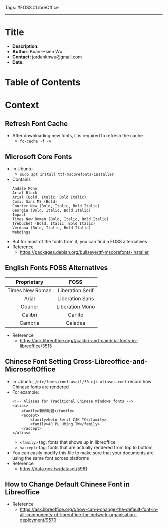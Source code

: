 Tags: #FOSS #LibreOffice

---

# Title
- __Description:__
- __Author:__ Kuan-Hsien Wu
- __Contact:__ jordankhwu@gmail.com
- __Date:__

# Table of Contents

# Context

## Refresh Font Cache
- After downloading new fonts, it is required to refresh the cache
    - `fc-cache -f -v`

## Microsoft Core Fonts
- In Ubuntu
    - `sudo apt install ttf-mscorefonts-installer`
- Contains
    ```
    Andale Mono
    Arial Black
    Arial (Bold, Italic, Bold Italic)
    Comic Sans MS (Bold)
    Courier New (Bold, Italic, Bold Italic)
    Georgia (Bold, Italic, Bold Italic)
    Impact
    Times New Roman (Bold, Italic, Bold Italic)
    Trebuchet (Bold, Italic, Bold Italic)
    Verdana (Bold, Italic, Bold Italic)
    Webdings
    ```
- But for most of the fonts from it, you can find a FOSS alternatives
- Reference
    - https://packages.debian.org/bullseye/ttf-mscorefonts-installer

## English Fonts FOSS Alternatives

| Proprietary     | FOSS             |
| :-------------: | :--------------: |
| Times New Roman | Liberation Serif |
| Arial           | Liberation Sans  |
| Courier         | Liberation Mono  |
| Calibri         | Carlito          |
| Cambria         | Caladea          |
- Reference
    - https://ask.libreoffice.org/t/calibri-and-cambria-fonts-in-libreoffice/3515

## Chinese Font Setting Cross-Libreoffice-and-MicrosoftOffice
- In Ubuntu, `/etc/fonts/conf.avail/30-cjk-aliases.conf` record how Chinese fonts are rendered
- For example:
    ```
    <!-- Aliases for Traditional Chinese Windows fonts -->
    <alias>
        <family>新細明體</family>
        <accept>
            <family>Noto Serif CJK TC</family>
            <family>AR PL UMing TW</family>
        </accept>
    </alias>
    ```
    - `<family>` tag: fonts that shows up in libreoffice
    - `<accept>` tag: fonts that are actually rendered from top to bottom
- You can easily modify this file to make sure that your documents are using the same font across platforms
- Reference
    - https://data.gov.tw/dataset/5961

## How to Change Default Chinese Font in Libreoffice
- Reference
    - https://ask.libreoffice.org/t/how-can-i-change-the-default-font-in-all-components-of-libreoffice-for-network-organisation-deployment/9570
